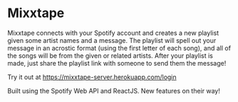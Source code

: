 # Mixxtape
Mixxtape connects with your Spotify account and creates a new playlist given some artist names and a message. The playlist will spell out your message in an acrostic format (using the first letter of each song), and all of the songs will be from the given or related artists. After your playlist is made, just share the playlist link with someone to send them the message!

Try it out at https://mixxtape-server.herokuapp.com/login

Built using the Spotify Web API and ReactJS. New features on their way!

